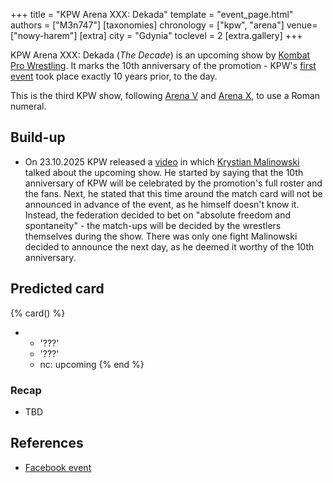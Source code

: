 +++
title = "KPW Arena XXX: Dekada"
template = "event_page.html"
authors = ["M3n747"]
[taxonomies]
chronology = ["kpw", "arena"]
venue=["nowy-harem"]
[extra]
city = "Gdynia"
toclevel = 2
[extra.gallery]
+++

KPW Arena XXX: Dekada (_The Decade_) is an upcoming show by [Kombat Pro Wrestling](@/o/kpw.md). It marks the 10th anniversary of the promotion - KPW's [first event](@/e/kpw/2015-11-14-kpw-vs-the-world-hungary-for-kombat.md) took place exactly 10 years prior, to the day.

This is the third KPW show, following [Arena V](@/e/kpw/2017-01-14-kpw-arena-v.md) and [Arena X](@/e/kpw/2018-05-26-kpw-arena-x.md), to use a Roman numeral.

## Build-up

* On 23.10.2025 KPW released a [video][malinowski-xxx] in which [Krystian Malinowski](@/w/krystian-malinowski.md) talked about the upcoming show. He started by saying that the 10th anniversary of KPW will be celebrated by the promotion's full roster and the fans. Next, he stated that this time around the match card will not be announced in advance of the event, as he himself doesn't know it. Instead, the federation decided to bet on "absolute freedom and spontaneity" - the match-ups will be decided by the wrestlers themselves during the show. There was only one fight Malinowski decided to announce the next day, as he deemed it worthy of the 10th anniversary.

## Predicted card

{% card() %}
- - '???'
  - '???'
  - nc: upcoming
{% end %}

### Recap
* TBD

## References

* [Facebook event](https://www.facebook.com/events/2238817879916078/?active_tab=about)

[malinowski-xxx]: https://www.youtube.com/watch?v=_wDJOaQ6d0s

